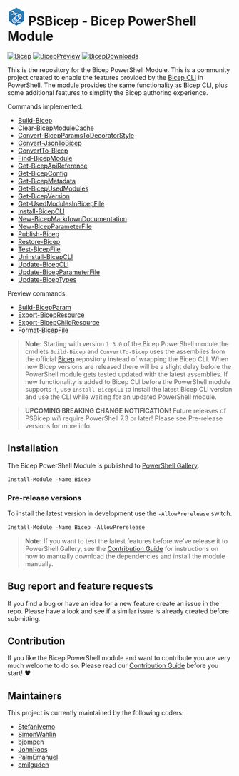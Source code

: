 # ![BicepIcon] PSBicep - Bicep PowerShell Module

[![Bicep]][BicepGallery] [![BicepPreview]][BicepGalleryPreview] [![BicepDownloads]][BicepGallery]

This is the repository for the Bicep PowerShell Module. This is a community project created to enable the features provided by the [Bicep CLI](https://github.com/Azure/bicep) in PowerShell. The module provides the same functionality as Bicep CLI, plus some additional features to simplify the Bicep authoring experience.

Commands implemented:

- [Build-Bicep](./Docs/Help/Build-Bicep.md)
- [Clear-BicepModuleCache](./Docs/Help/Clear-BicepModuleCache.md)
- [Convert-BicepParamsToDecoratorStyle](./Docs/Help/Convert-BicepParamsToDecoratorStyle.md)
- [Convert-JsonToBicep](./Docs/Help/Convert-JsonToBicep.md)
- [ConvertTo-Bicep](./Docs/Help/ConvertTo-Bicep.md)
- [Find-BicepModule](./Docs/Help/Find-BicepModule.md)
- [Get-BicepApiReference](./Docs/Help/Get-BicepApiReference.md)
- [Get-BicepConfig](./Docs/Help/Get-BicepConfig.md)
- [Get-BicepMetadata](./Docs/Help/Get-BicepMetadata.md)
- [Get-BicepUsedModules](./Docs/Help/Get-BicepUsedModules.md)
- [Get-BicepVersion](./Docs/Help/Get-BicepVersion.md)
- [Get-UsedModulesInBicepFile](./Docs/Help/Get-UsedModulesInBicepFile.md)
- [Install-BicepCLI](./Docs/Help/Install-BicepCLI.md)
- [New-BicepMarkdownDocumentation](./Docs/Help/New-BicepMarkdownDocumentation.md)
- [New-BicepParameterFile](./Docs/Help/New-BicepParameterFile.md)
- [Publish-Bicep](./Docs/Help/Publish-Bicep.md)
- [Restore-Bicep](./Docs/Help/Restore-Bicep.md)
- [Test-BicepFile](./Docs/Help/Test-BicepFile.md)
- [Uninstall-BicepCLI](./Docs/Help/Uninstall-BicepCLI.md)
- [Update-BicepCLI](./Docs/Help/Update-BicepCLI.md)
- [Update-BicepParameterFile](./Docs/Help/Update-BicepParameterFile.md)
- [Update-BicepTypes](./Docs/Help/Update-BicepTypes.md)
 
Preview commands:

- [Build-BicepParam](./Docs/Help/Build-BicepParam.md)
- [Export-BicepResource](./Docs/Help/Export-BicepResource.md)
- [Export-BicepChildResource](./Docs/Help/Export-BicepChildResource.md)
- [Format-BicepFile](./Docs/Help/Format-BicepFile.md)


>**Note:** Starting with version `1.3.0` of the Bicep PowerShell module the cmdlets `Build-Bicep` and `ConvertTo-Bicep` uses the assemblies from the official [Bicep](https://github.com/Azure/bicep) repository instead of wrapping the Bicep CLI. When new Bicep versions are released there will be a slight delay before the PowerShell module gets tested updated with the latest assemblies. If new functionality is added to Bicep CLI before the PowerShell module supports it, use `Install-BicepCLI` to install the latest Bicep CLI version and use the CLI while waiting for an updated PowerShell module.

>**UPCOMING BREAKING CHANGE NOTIFICATION!** Future releases of PSBicep _will_ require PowerShell 7.3 or later! Please see Pre-release versions for more info.

## Installation

The Bicep PowerShell Module is published to [PowerShell Gallery](https://www.powershellgallery.com/packages/Bicep/).

```powershell
Install-Module -Name Bicep
```

### Pre-release versions

To install the latest version in development use the `-AllowPrerelease` switch.

```powershell
Install-Module -Name Bicep -AllowPrerelease
```

>**Note:** If you want to test the latest features before we've release it to PowerShell Gallery, see the [Contribution Guide](CONTRIBUTING.md) for instructions on how to manually download the dependencies and install the module manually.

## Bug report and feature requests

If you find a bug or have an idea for a new feature create an issue in the repo. Please have a look and see if a similar issue is already created before submitting.

## Contribution

If you like the Bicep PowerShell module and want to contribute you are very much welcome to do so. Please read our [Contribution Guide](CONTRIBUTING.md) before you start! ❤

## Maintainers

This project is currently maintained by the following coders:

- [StefanIvemo](https://github.com/StefanIvemo)
- [SimonWahlin](https://github.com/SimonWahlin)
- [bjompen](https://github.com/bjompen)
- [JohnRoos](https://github.com/JohnRoos)
- [PalmEmanuel](https://github.com/PalmEmanuel)
- [emilguden](https://github.com/emilguden)

<!-- References -->
[BicepIcon]: logo/BicePS_40px.png
[Bicep]: https://img.shields.io/badge/Bicep-v2.4.0-blue
[BicepPreview]: https://img.shields.io/badge/Bicep-v2.5.0--Preview1-red
[BicepDownloads]: https://img.shields.io/powershellgallery/dt/Bicep
[BicepGallery]: https://www.powershellgallery.com/packages/Bicep/
[BicepGalleryPreview]: https://www.powershellgallery.com/packages/Bicep/2.5.0-Preview1
